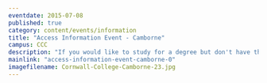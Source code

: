```yaml
---
eventdate: 2015-07-08
published: true
category: content/events/information
title: "Access Information Event - Camborne"
campus: CCC
description: "If you would like to study for a degree but don't have the qualifications you need, then an..."
mainlink: "access-information-event-camborne-0"
imagefilename: Cornwall-College-Camborne-23.jpg
---
```

